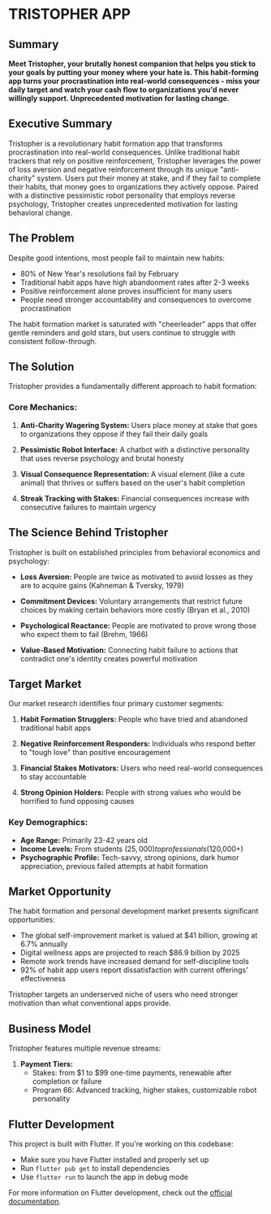 # TRISTOPHER APP

## Summary

**Meet Tristopher, your brutally honest companion that helps you stick to your goals by putting your money where your hate is. This habit-forming app turns your procrastination into real-world consequences - miss your daily target and watch your cash flow to organizations you'd never willingly support. Unprecedented motivation for lasting change.**

## Executive Summary

Tristopher is a revolutionary habit formation app that transforms procrastination into real-world consequences. Unlike traditional habit trackers that rely on positive reinforcement, Tristopher leverages the power of loss aversion and negative reinforcement through its unique "anti-charity" system. Users put their money at stake, and if they fail to complete their habits, that money goes to organizations they actively oppose. Paired with a distinctive pessimistic robot personality that employs reverse psychology, Tristopher creates unprecedented motivation for lasting behavioral change.

## The Problem

Despite good intentions, most people fail to maintain new habits:

* 80% of New Year's resolutions fail by February
* Traditional habit apps have high abandonment rates after 2-3 weeks
* Positive reinforcement alone proves insufficient for many users
* People need stronger accountability and consequences to overcome procrastination

The habit formation market is saturated with "cheerleader" apps that offer gentle reminders and gold stars, but users continue to struggle with consistent follow-through.

## The Solution

Tristopher provides a fundamentally different approach to habit formation:

### Core Mechanics:

1. **Anti-Charity Wagering System:** Users place money at stake that goes to organizations they oppose if they fail their daily goals

2. **Pessimistic Robot Interface:** A chatbot with a distinctive personality that uses reverse psychology and brutal honesty

3. **Visual Consequence Representation:** A visual element (like a cute animal) that thrives or suffers based on the user's habit completion

4. **Streak Tracking with Stakes:** Financial consequences increase with consecutive failures to maintain urgency

## The Science Behind Tristopher

Tristopher is built on established principles from behavioral economics and psychology:

* **Loss Aversion:** People are twice as motivated to avoid losses as they are to acquire gains (Kahneman & Tversky, 1979)

* **Commitment Devices:** Voluntary arrangements that restrict future choices by making certain behaviors more costly (Bryan et al., 2010)

* **Psychological Reactance:** People are motivated to prove wrong those who expect them to fail (Brehm, 1966)

* **Value-Based Motivation:** Connecting habit failure to actions that contradict one's identity creates powerful motivation

## Target Market

Our market research identifies four primary customer segments:

1. **Habit Formation Strugglers:** People who have tried and abandoned traditional habit apps

2. **Negative Reinforcement Responders:** Individuals who respond better to "tough love" than positive encouragement

3. **Financial Stakes Motivators:** Users who need real-world consequences to stay accountable

4. **Strong Opinion Holders:** People with strong values who would be horrified to fund opposing causes

### Key Demographics:

* **Age Range:** Primarily 23-42 years old
* **Income Levels:** From students ($25,000) to professionals ($120,000+)
* **Psychographic Profile:** Tech-savvy, strong opinions, dark humor appreciation, previous failed attempts at habit formation

## Market Opportunity

The habit formation and personal development market presents significant opportunities:

* The global self-improvement market is valued at $41 billion, growing at 6.7% annually
* Digital wellness apps are projected to reach $86.9 billion by 2025
* Remote work trends have increased demand for self-discipline tools
* 92% of habit app users report dissatisfaction with current offerings' effectiveness

Tristopher targets an underserved niche of users who need stronger motivation than what conventional apps provide.

## Business Model

Tristopher features multiple revenue streams:

1. **Payment Tiers:**
   * Stakes: from $1 to $99 one-time payments, renewable after completion or failure
   * Program 66: Advanced tracking, higher stakes, customizable robot personality

## Flutter Development

This project is built with Flutter. If you're working on this codebase:

- Make sure you have Flutter installed and properly set up
- Run `flutter pub get` to install dependencies
- Use `flutter run` to launch the app in debug mode

For more information on Flutter development, check out the [official documentation](https://docs.flutter.dev/).
